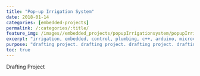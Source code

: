```yaml
---
title: "Pop-up Irrigation System"
date: 2018-01-14
categories: [embedded-projects]
permalink: /:categories/:title/
feature_img: /images//embedded_projects/popupIrrigationsystem/popupIrrigationsystem_img00.jpg
excerpt: "irrigation, embedded, control, plumbing, c++, arduino, microcontroller"
purpose: "drafting project. drafting project. drafting project. drafting project. drafting project. drafting project. drafting project. drafting project. drafting project. drafting project."
toc: true 
---
```

Drafting Project
